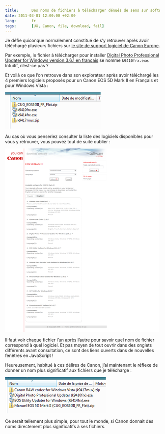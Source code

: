 ```yaml
---
title:      Des noms de fichiers à télécharger dénués de sens sur software.canon-europe.com
date: 2011-03-01 12:00:00 +02:00
lang:       fr
tags:       [UX, Canon, file, download, fail]
---
```


Je défie quiconque normalement constitué de s’y retrouver après avoir téléchargé plusieurs fichiers sur [le site de support logiciel de Canon Europe](http://software.canon-europe.com/).

Par exemple, le fichier à télécharger pour installer [Digital Photo Professional Updater for Windows version 3.6.1 en français](http://software.canon-europe.com/software/0033258.asp) se nomme `k9410frx.exe`. Intuitif, n’est-ce pas ?

Et voilà ce que l’on retrouve dans son explorateur après avoir téléchargé les 4 premiers logiciels proposés pour un Canon EOS 5D Mark II en Français et pour Windows Vista :

![](tumblr_l681t3ba6.png)

Au cas où vous penseriez consulter la liste des logiciels disponibles pour vous y retrouver, vous pouvez tout de suite oublier :

![](tumblr_l681u0255.png)

Il faut voir chaque fichier l’un après l’autre pour savoir quel nom de fichier correspond à quel logiciel. Et pas moyen de tout ouvrir dans des onglets différents avant consultation, ce sont des liens ouverts dans de nouvelles fenêtres en JavaScript !

Heureusement, habitué à ces délires de Canon, j’ai maintenant le réflexe de donner un nom plus significatif aux fichiers que je télécharge :

![](tumblr_l681wba79.png)

Ce serait tellement plus simple, pour tout le monde, si Canon donnait des noms directement plus significatifs à ses fichiers.
